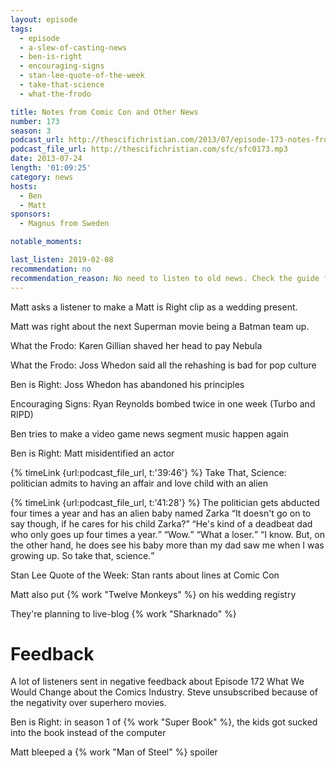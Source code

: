 ```yaml
---
layout: episode
tags:
  - episode
  - a-slew-of-casting-news
  - ben-is-right
  - encouraging-signs
  - stan-lee-quote-of-the-week
  - take-that-science
  - what-the-frodo

title: Notes from Comic Con and Other News
number: 173
season: 3
podcast_url: http://thescifichristian.com/2013/07/episode-173-notes-from-comic-con-and-other-news/
podcast_file_url: http://thescifichristian.com/sfc/sfc0173.mp3
date: 2013-07-24
length: '01:09:25'
category: news
hosts:
  - Ben
  - Matt
sponsors:
  - Magnus from Sweden

notable_moments:

last_listen: 2019-02-08
recommendation: no
recommendation_reason: No need to listen to old news. Check the guide for what's interesting in hindsight.
---
```

Matt asks a listener to make a Matt is Right clip as a wedding present.

Matt was right about the next Superman movie being a Batman team up. 

What the Frodo: Karen Gillian shaved her head to pay Nebula

What the Frodo: Joss Whedon said all the rehashing is bad for pop culture

Ben is Right: Joss Whedon has abandoned his principles

Encouraging Signs: Ryan Reynolds bombed twice in one week (Turbo and RIPD)

Ben tries to make a video game news segment music happen again

Ben is Right: Matt misidentified an actor

{% timeLink {url:podcast_file_url, t:'39:46'} %} Take That, Science: politician admits to having an affair and love child with an alien

<div class="quote">
  {% timeLink {url:podcast_file_url, t:'41:28'} %}
  <span class="quote-context is-size-6">The politician gets abducted four times a year and has an alien baby named Zarka</span>
  <q class="matt">It doesn't go on to say though, if he cares for his child Zarka?</q>
  <q class="ben">He's kind of a deadbeat dad who only goes up four times a year.</q>
  <q class="matt">Wow.</q>
  <q class="ben">What a loser.</q>
  <q class="matt">I know. But, on the other hand, he does see his baby more than my dad saw me when I was growing up. So take that, science.</q>
</div>

Stan Lee Quote of the Week: Stan rants about lines at Comic Con

Matt also put {% work "Twelve Monkeys" %} on his wedding registry

They're planning to live-blog {% work "Sharknado" %}



# Feedback 
A lot of listeners sent in negative feedback about Episode 172 What We Would Change about the Comics Industry. Steve unsubscribed because of the negativity over superhero movies.

Ben is Right: in season 1 of {% work "Super Book" %}, the kids got sucked into the book instead of the computer

Matt bleeped a {% work "Man of Steel" %} spoiler